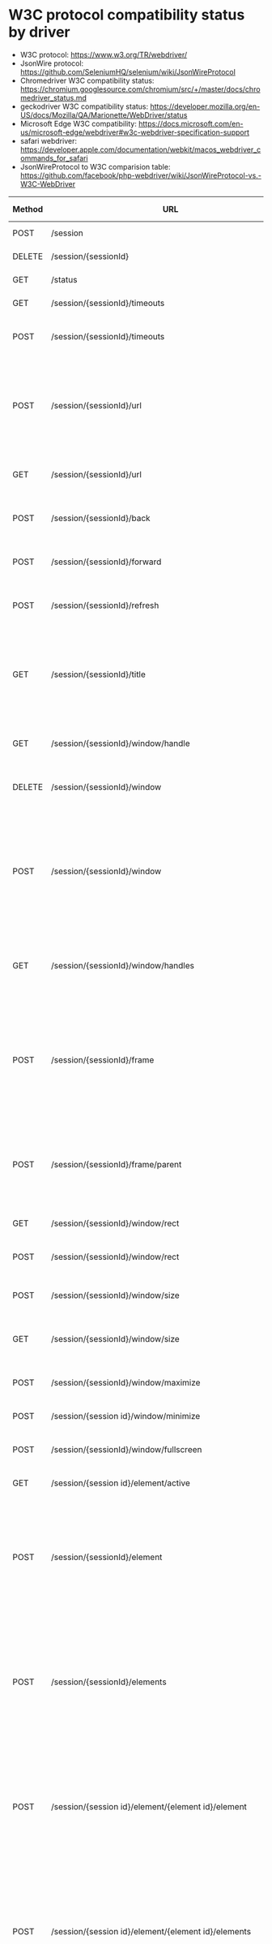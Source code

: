 W3C protocol compatibility status by driver
===

 * W3C protocol: https://www.w3.org/TR/webdriver/
 * JsonWire protocol: https://github.com/SeleniumHQ/selenium/wiki/JsonWireProtocol
 * Chromedriver W3C compatibility status: https://chromium.googlesource.com/chromium/src/+/master/docs/chromedriver_status.md
 * geckodriver W3C compatibility status: https://developer.mozilla.org/en-US/docs/Mozilla/QA/Marionette/WebDriver/status
 * Microsoft Edge W3C compatibility: https://docs.microsoft.com/en-us/microsoft-edge/webdriver#w3c-webdriver-specification-support
 * safari webdriver: https://developer.apple.com/documentation/webkit/macos_webdriver_commands_for_safari
 * JsonWireProtocol to W3C comparision table: https://github.com/facebook/php-webdriver/wiki/JsonWireProtocol-vs.-W3C-WebDriver

|	Method	|	URL	|	Command	|	[geckodriver](https://github.com/mozilla/geckodriver)	|	[chromedriver](https://sites.google.com/a/chromium.org/chromedriver/)	|	Bug	|	[IEDriver](https://developer.microsoft.com/en-us/microsoft-edge/tools/webdriver/)	|	Available Release/Priority	|	Method	|	URI template	|	[safaridriver](https://developer.apple.com/documentation/webkit/testing_with_webdriver_in_safari)	|	Availability	|
|	---	|	---	|	---	|	---	|	---	|	---	|	---	|	---	|	---	|	---	|	---	|	---	|
|	POST	|	/session	|	New Session	|	Complete	|	Partially Complete	|	1997	|	Supported	|	10240	|	GET	|	/status	|	See note below	|		|
|	DELETE	|	/session/{sessionId}	|	Delete Session	|	Complete	|	Complete	|		|	Supported	|	10240	|	POST	|	/session	|	✓	|	14, 10.0	|
|	GET	|	/status	|	Status	|	Complete	|	Complete	|		|	Supported	|	10240	|	GET	|	/sessions	|	See note below	|		|
|	GET	|	/session/{sessionId}/timeouts	|	Get Timeouts	|	Complete	|	Complete	|		|	Not Supported	|	Priority 3	|	GET, DELETE	|	/session/:sessionId	|	✓	|	14, 10.0	|
|	POST	|	/session/{sessionId}/timeouts	|	Set Timeouts	|	Partially complete Bug 1264259 - Implement user prompt handler	|	Partially Complete	|	1951	|	Supported	|	10240	|	POST, DELETE	|	/session/:sessionId/window	|	✓	|	14, 10.0	|
|	POST	|	/session/{sessionId}/url	|	Get	|	Partially complete Bug 1264259 - Implement user prompt handler Bug 1280448 - Basic auth information lost when navigating Bug 1333458 - Improve logic to determine if a load event is expected 	|	Partially Complete	|	1987	|	Supported	|	10240	|	GET	|	/session/:sessionId/window_handle	|	✓	|	14, 10.0	|
|	GET	|	/session/{sessionId}/url	|	Get Current URL	|	Partially complete Bug 1264259 - Implement user prompt handler	|	Complete	|		|	Supported	|	10240	|	GET	|	/session/:sessionId/window_handles	|	✓	|	14, 10.0	|
|	POST	|	/session/{sessionId}/back	|	Back	|	Partially complete Bug 1264259 - Implement user prompt handler	|		|		|	Supported	|	10240	|	GET, POST	|	/session/:sessionId/window/:windowHandle/size	|	✓	|	14, 10.0	|
|	POST	|	/session/{sessionId}/forward	|	Forward	|	Partially complete Bug 1264259 - Implement user prompt handler	|		|		|	Supported	|	10240	|	GET, POST	|	/session/:sessionId/window/:windowHandle/position	|	✓	|	14, 10.0	|
|	POST	|	/session/{sessionId}/refresh	|	Refresh	|	Partially complete Bug 1264259 - Implement user prompt handler 	|	Partially Complete	|	1988	|	Supported	|	10240	|	POST	|	/session/:sessionId/window/:windowHandle/maximize	|	✓	|	14, 10.0	|
|	GET	|	/session/{sessionId}/title	|	Get Title	|	Partially complete Bug 1255946 - `Getting top-level browsing context’s title from nested browsing context if frame is changed with target=_top does not work` Bug 1264259 - Implement user prompt handler	|	Complete	|		|	Supported	|	10240	|	GET, POST	|	/session/:sessionId/url	|	✓	|	14, 10.0	|
|	GET	|	/session/{sessionId}/window/handle	|	Get Window Handle	|	Partially complete Bug 1264259 - Implement user prompt handler	|	Complete	|		|	Supported	|	15063	|	POST	|	/session/:sessionId/forward	|	✓	|	14, 10.0	|
|	DELETE	|	/session/{sessionId}/window	|	Close Window	|	Partially complete Bug 1264259 - Implement user prompt handler	|	Partially Complete	|	1990	|	Supported	|	10586	|	POST	|	/session/:sessionId/back	|	✓	|	14, 10.0	|
|	POST	|	/session/{sessionId}/window	|	Switch To Window	|	Partially complete Bug 1264259 - Implement user prompt handler Bug 1301073 - Switch To Window should not allow switching by window name Bug 1305822 - Marionette should switch back to the top-level context when switching windows	|	Partially Complete	|	1991	|	Supported	|	10586	|	POST	|	/session/:sessionId/refresh	|	✓	|	14, 10.0	|
|	GET	|	/session/{sessionId}/window/handles	|	Get Window Handles	|	Partially complete Bug 1264259 - Implement user prompt handler Bug 1311041 - Window handle changes on remoteness change	|	Complete	|		|	Supported	|	15063	|	POST	|	/session/:sessionId/frame	|	✓	|	14, 10.0	|
|	POST	|	/session/{sessionId}/frame	|	Switch To Frame	|	Partially complete Bug 1143908 - Switching to frame by element should accept element reference instead of UUID Bug 1202246 - After switching remote frame, the uuid of the element has changed Bug 1264259 - Implement user prompt handler	|	Partially Complete	|	1992	|	Supported	|	10586	|	POST	|	/session/:sessionId/frame/parent	|	✓	|	14, 10.0	|
|	POST	|	/session/{sessionId}/frame/parent	|	Switch To Parent Frame	|	Partially complete Bug 1202246 - After switching remote frame, the uuid of the element has changed Bug 1264259 - Implement user prompt handler	|		|		|	Supported	|	10586	|	POST	|	/session/:sessionId/moveto	|	✓	|	14, 10.0	|
|	GET	|	/session/{sessionId}/window/rect	|	Get Window Rect	|	Complete	|	Complete	|		|	Not Supported	|	Priority 3	|	POST	|	/session/:sessionId/click	|	✓	|	14, 10.0	|
|	POST	|	/session/{sessionId}/window/rect	|	Set Window Rect	|	Complete	|	Complete	|		|	Not Supported	|	Priority 3	|	POST	|	/session/:sessionId/doubleclick	|	✓	|	14, 10.0	|
|	POST	|	/session/{sessionId}/window/size	|	Set Window Size	|	Partially complete Bug 1264259 - Implement user prompt handler	|	unknown status	|		|	unknown status	|		|	POST	|	/session/:sessionId/buttondown	|	✓	|	14, 10.0	|
|	GET	|	/session/{sessionId}/window/size	|	Get Window Size	|	Partially complete Bug 1264259 - Implement user prompt handler	|	unknown status	|		|	unknown status	|		|	POST	|	/session/:sessionId/buttonup	|	✓	|	14, 10.0	|
|	POST	|	/session/{sessionId}/window/maximize	|	Maximize Window	|	Partially complete Bug 1264259 - Implement user prompt handler	|	Incomplete	|	1940	|	Not Supported	|	Priority 3	|	POST	|	/session/:sessionId/keys	|	✓	|	14, 10.0	|
|	POST	|	/session/{session id}/window/minimize	|	Miminize Window	|	unknown status	|	Incomplete	|	1940	|	Not Supported	|	Priority 3	|	POST	|	/session/:sessionId/execute	|	✓	|	14, 10.0	|
|	POST	|	/session/{sessionId}/window/fullscreen	|	Fullscreen Window	|	Partially complete Bug 1264259 - Implement user prompt handler	|	Partially Complete	|	1993	|	Not Supported	|	Priority 4	|	POST	|	/session/:sessionId/execute_async	|	✓	|	14, 10.0	|
|	GET	|	/session/{session id}/element/active	|	Get Active Element	|	unknown status	|	Complete	|		|	Supported	|	10586	|	POST	|	/session/:sessionId/element	|	✓	|	14, 10.0	|
|	POST	|	/session/{sessionId}/element	|	Find Element	|	Partially complete Bug 1202246 - After switching remote frame, the uuid of the element has changed Bug 1264259 - Implement user prompt handler Bug 1381519 - Find element does not work when link text case changed by CSS text-transform	|		|		|	Supported	|	10586	|	POST	|	/session/:sessionId/elements	|	✓	|	14, 10.0	|
|	POST	|	/session/{sessionId}/elements	|	Find Elements	|	Partially complete Bug 1202246 - After switching remote frame, the uuid of the element has changed  Bug 1264259 - Implement user prompt handler Bug 1381519 - Find element does not work when link text case changed by CSS text-transform	|		|		|	Supported	|	10586	|	GET	|	/session/:sessionId/element/:id/text	|	✓	|	14, 10.0	|
|	POST	|	/session/{session id}/element/{element id}/element	|	Find Element From Element	|	Partially complete Bug 1202246 - After switching remote frame, the uuid of the element has changed Bug 1264259 - Implement user prompt handler Bug 1381519 - Find element does not work when link text case changed by CSS text-transform	|		|		|	Supported	|	10586	|	GET	|	/session/:sessionId/element/:id/name	|	✓	|	14, 10.0	|
|	POST	|	/session/{session id}/element/{element id}/elements	|	Find Elements From Element	|	Partially complete Bug 1202246 - After switching remote frame, the uuid of the element has changed  Bug 1264259 - Implement user prompt handler Bug 1381519 - Find element does not work when link text case changed by CSS text-transform	|		|		|	Supported	|	10586	|	GET	|	/session/:sessionId/element/:id/selected	|	✓	|	14, 10.0	|
|	GET	|	/session/{sessionId}/element/{elementId}/selected	|	Is Element Selected	|	Incomplete Bug 1279205 - Implement spec compatible Is Element Selected command Bug 1264259 - Implement user prompt handler	|		|		|	Supported	|	10240	|	GET	|	/session/:sessionId/element/:id/enabled	|	✓	|	14, 10.0	|
|	GET	|	/session/{sessionId}/element/{elementId}/attribute/{name}	|	Get Element Attribute	|	Partially complete Bug 1264259 - Implement user prompt handler	|		|		|	Supported	|	10240	|	GET	|	/session/:sessionId/element/:id/attribute/:name	|	✓	|	14, 10.0	|
|	GET	|	/session/{sessionId}/element/{elementId}/property/{name}	|	Get Element Property	|	Partially complete Bug 1260233 - Can't get value from file type input Bug 1264259 - Implement user prompt handler Bug 1398792 - getElementProperty does not use content principal of element 	|	Incomplete	|	1936	|	Not Supported	|	Priority 2	|	GET	|	/session/:sessionId/element/:id/css/:propertyName	|	✓	|	14, 10.0	|
|	GET	|	/session/{sessionId}/element/{elementId}/css/{propertyName}	|	Get Element CSS Value	|	Partially complete Bug 1264259 - Implement user prompt handler	|	Partially Complete	|	1994	|	Supported	|	10240	|	GET	|	/session/:sessionId/element/:id/displayed	|	✓	|	14, 10.0	|
|	GET	|	/session/{sessionId}/element/{elementId}/text	|	Get Element Text	|	Partially complete Bug 1264259 - Implement user prompt handler	|	Complete	|		|	Supported	|	10240	|	GET	|	/session/:sessionId/element/:id/location	|	✓	|	14, 10.0	|
|	GET	|	/session/{sessionId}/element/{elementId}/name	|	Get Element Tag Name	|	Partially complete Bug 1264259 - Implement user prompt handler	|	Complete	|		|	Supported	|	10240	|	GET	|	/session/:sessionId/element/:id/location_in_view	|	✓	|	14, 10.0	|
|	GET	|	/session/{sessionId}/element/{elementId}/rect	|	Get Element Rect	|	Partially complete Bug 1264259 - Implement user prompt handler	|	Incomplete	|	1937	|	Supported	|	10586	|	GET	|	/session/:sessionId/element/:id/size	|	✓	|	14, 10.0	|
|	GET	|	/session/{sessionId}/element/{elementId}/enabled	|	Is Element Enabled	|	Partially complete Bug 1264259 - Implement user prompt handler Bug 1354201 - Make Is Element Enabled command WebDriver conforming	|	Partially Complete	|	1995	|	Supported	|	10240	|	GET	|	/session/:sessionId/element/:id/equals/:other	|	✓	|	14, 10.0	|
|	POST	|	/session/{sessionId}/element/{elementId}/click	|	Element Click	|	Partially complete Bug 1264259 - Implement user prompt handler	|	Partially Complete	|	1996	|	Supported	|	10240	|	POST	|	/session/:sessionId/element/:id/element	|	✓	|	14, 10.0	|
|	POST	|	/session/{sessionId}/element/{elementId}/clear	|	Element Clear	|	Incomplete Bug 1264259 - Implement user prompt handler 	|	Partially Complete	|	1998	|	Supported	|	10240	|	POST	|	/session/:sessionId/element/:id/elements	|	✓	|	14, 10.0	|
|	POST	|	/session/{sessionId}/element/{elementId}/value	|	Element Send Keys	|	Partially complete Bug 1255260 - Incorrect number of keyDown events when using modifiers Bug 1264259 - Implement user prompt handler  Bug 1385895 - Element Send Keys selects wrong <option> when dispatching text to <select>	|	Partially Complete	|	1999	|	Not Supported	|	Priority 2	|	POST	|	/session/:sessionId/element/active	|	✓	|	14, 10.0	|
|	GET	|	/session/{sessionId}/source	|	Get Page Source	|	Partially complete Bug 1264259 - Implement user prompt handler	|		|		|	Supported	|	10586	|	POST	|	/session/:sessionId/element/:id/click	|	✓	|	14, 10.0	|
|	POST	|	/session/{sessionId}/execute	|	Execute Script	|	Incomplete Bug 1274251 - Provide serialisation of Window object Bug 1128997 - Support indefinite script timeout Bug 1202246 - After switching remote frame, the uuid of the element has changed Bug 1264259 - Implement user prompt handler Bug 1270585 - A modal opening whilst a script runs causes that execute*Script call to immediately return with a null result Bug 1335472 - Promises-based execute script	|	Partially Complete	|	2000	|	Supported	|	15063	|	POST	|	/session/:sessionId/element/:id/submit	|	✓	|	14, 10.0	|
|	POST	|	/session/{sessionId}/execute_async	|	Execute Async Script	|	Incomplete Bug 1274251 - Provide serialisation of Window object Bug 1128997 - Support indefinite script timeout Bug 1202246 - After switching remote frame, the uuid of the element has changed Bug 1264259 - Implement user prompt handler Bug 1270585 - A modal opening whilst a script runs causes that execute*Script call to immediately return with a null result Bug 1335472 - Promises-based execute script	|	Partially Complete	|	2001	|	Supported	|	15063	|	POST	|	/session/:sessionId/element/:id/value	|	✓	|	14, 10.0	|
|	GET	|	/session/{session id}/cookie	|		|	unknown status	|	Complete	|		|	Supported	|	10240	|	POST	|	/session/:sessionId/element/:id/clear	|	✓	|	14, 10.0	|
|	POST	|	/session/{sessionId}/cookie	|	Add Cookie	|	Partially complete Bug 1264259 - Implement user prompt handler	|	Complete	|		|	Supported	|	10240	|	GET	|	/session/:sessionId/screenshot	|	✓	|	14, 10.0	|
|	GET	|	/session/{sessionId}/cookie/{name}	|	Get Cookie	|	Partially complete Bug 1264259 - Implement user prompt handler	|	Partially Complete	|	2002	|	Supported	|	10240	|	GET	|	/session/:sessionId/source	|	✓	|	14, 10.0	|
|	DELETE	|	/session/{sessionId}/cookie/{name}	|	Delete Cookie	|	Partially complete Bug 1264259 - Implement user prompt handler	|	Complete	|		|	Supported	|	10240	|	GET	|	/session/:sessionId/title	|	✓	|	14, 10.0	|
|	DELETE	|	/session/{session id)/cookie	|		|	unknown status	|	Complete	|		|	Supported	|	10586	|	POST	|	/session/:sessionId/timeouts	|	✓	|	14, 10.0	|
|	POST	|	/session/{sessionId}/actions	|	Perform Actions	|	Partially complete Bug 1264259 - Implement user prompt handler Bug 1292178 - [meta] Implement W3C WebDriver-compatible Actions API implementation in marionette	|	Incomplete	|	1897	|	Not Supported	|	Priority 3	|	POST	|	/session/:sessionId/timeouts/async_script	|	✓	|	14, 10.0	|
|	DELETE	|	/session/{session id}/actions	|		|	unknown status	|	Incomplete	|	1897	|	Not Supported	|	Priority 3	|	POST	|	/session/:sessionId/timeouts/implicit_wait	|	✓	|	14, 10.0	|
|	POST	|	/session/{sessionId}/dismiss/alert	|	Dismiss Alert	|	Partially complete Bug 1263661 - Associate user prompts with browser, and not with session	|	Partially Complete	|	1500	|	Supported	|	15063	|	GET, POST	|	/session/:sessionId/alert_text	|	✓	|	14, 10.0	|
|	POST	|	/session/{sessionId}/alert/accept	|	Accept Alert	|	Partially complete Bug 1263661 - Associate user prompts with browser, and not with session	|	Partially Complete	|	1500	|	Supported	|	15063	|	POST	|	/session/:sessionId/accept_alert	|	✓	|	14, 10.0	|
|	GET	|	/session/{sessionId}/alert/text	|	Get Alert Text	|	Partially complete Bug 1263661 - Associate user prompts with browser, and not with session	|	Complete	|		|	Supported	|	15063	|	POST	|	/session/:sessionId/dismiss_alert	|	✓	|	14, 10.0	|
|	POST	|	/session/{sessionId}/alert/text	|	Send Alert Text	|	Partially complete  Bug 1263661 - Associate user prompts with browser, and not with session	|	Partially Complete	|	2003	|	Supported	|	15063	|	GET, POST, DELETE	|	/session/:sessionId/cookie	|	✓	|	14, 10.0	|
|	GET	|	/session/{sessionId}/screenshot	|	Take Screenshot	|	Partially complete Bug 1264259 - Implement user prompt handler Bug 1385706 - Screenshot is smaller than viewPoint	|		|		|	Supported	|	10240	|	DELETE	|	/session/:sessionId/cookie/:name	|	✓	|	14, 10.0	|
|	GET	|	/session/{sessionId}/element/{elementId}/screenshot	|	Take Element Screenshot	|	Partially complete Bug 1264259 - Implement user prompt handler	|	Incomplete	|	1938	|	Supported	|	10240	|	GET, POST	|	/session/:sessionId/apple/permissions	|	✓	|	41, 11.1	|
|		|		|		|		|		|		|		|		|	POST	|	/session/:sessionId/apple/attach_debugger	|	✓	|	42, 11.1	|
|		|		|		|		|		|		|		|		|	GET, POST	|	/session/:sessionId/location	|		|		|
|		|		|		|		|		|		|		|		|	GET, POST	|	/session/:sessionId/orientation	|		|		|
|		|		|		|		|		|		|		|		|	GET, POST, DELETE	|	/session/:sessionId/session_storage	|		|		|
|		|		|		|		|		|		|		|		|	GET	|	/session/:sessionId/session_storage/size	|		|		|
|		|		|		|		|		|		|		|		|	GET, DELETE	|	/session/:sessionId/session_storage/key/:key	|		|		|
|		|		|		|		|		|		|		|		|	GET, POST, DELETE	|	/session/:sessionId/local_storage	|		|		|
|		|		|		|		|		|		|		|		|	GET	|	/session/:sessionId/local_storage/size	|		|		|
|		|		|		|		|		|		|		|		|	GET, DELETE	|	/session/:sessionId/local_storage/key/:key	|		|		|
|		|		|		|		|		|		|		|		|	GET	|	/session/:sessionId/application_cache/status	|		|		|
|		|		|		|		|		|		|		|		|	POST	|	/session/:sessionId/log	|		|		|
|		|		|		|		|		|		|		|		|	GET	|	/session/:sessionId/log/types	|		|		|
|		|		|		|		|		|		|		|		|	POST	|	/session/:sessionId/touch/click	|		|		|
|		|		|		|		|		|		|		|		|	POST	|	/session/:sessionId/touch/down	|		|		|
|		|		|		|		|		|		|		|		|	POST	|	/session/:sessionId/touch/up	|		|		|
|		|		|		|		|		|		|		|		|	POST	|	/session/:sessionId/touch/move	|		|		|
|		|		|		|		|		|		|		|		|	POST	|	/session/:sessionId/touch/scroll	|		|		|
|		|		|		|		|		|		|		|		|	POST	|	/session/:sessionId/touch/doubleclick	|		|		|
|		|		|		|		|		|		|		|		|	POST	|	/session/:sessionId/touch/longclick	|		|		|
|		|		|		|		|		|		|		|		|	POST	|	/session/:sessionId/touch/flick	|		|		|
|		|		|		|		|		|		|		|		|	GET	|	/session/:sessionId/ime/available_engines	|		|		|
|		|		|		|		|		|		|		|		|	GET	|	/session/:sessionId/ime/active_engine	|		|		|
|		|		|		|		|		|		|		|		|	GET 	|	/session/:sessionId/ime/activated	|		|		|
|		|		|		|		|		|		|		|		|	POST 	|	/session/:sessionId/ime/deactivate	|		|		|
|		|		|		|		|		|		|		|		|	POST 	|	/session/:sessionId/ime/activate	|		|		|
|		|		|		|		|		|		|		|		|	GET	|	/session/:sessionId/element/:elementId	|		|		|

